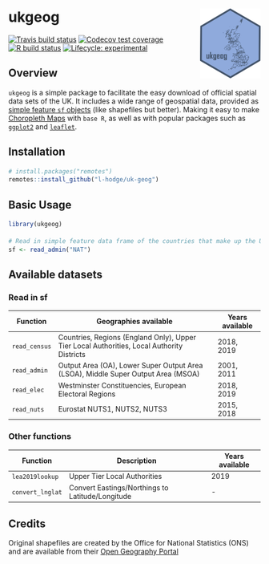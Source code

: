 
<!-- README.md is generated from README.Rmd. Please edit that file -->

# ukgeog <a href='https://l-hodge.github.io/uk-geog/'><img src="man/figures/ukgeog_logo.png" align="right" height="139">

<!-- badges: start -->

[![Travis build
status](https://travis-ci.org/l-hodge/uk-geog.svg?branch=master)](https://travis-ci.org/l-hodge/uk-geog)
[![Codecov test
coverage](https://codecov.io/gh/l-hodge/uk-geog/branch/master/graph/badge.svg)](https://codecov.io/gh/l-hodge/uk-geog?branch=master)
[![R build
status](https://github.com/l-hodge/uk-geog/workflows/R-CMD-check/badge.svg)](https://github.com/l-hodge/uk-geog/actions)
[![Lifecycle:
experimental](https://img.shields.io/badge/lifecycle-experimental-orange.svg)](https://www.tidyverse.org/lifecycle/#experimental)
<!-- badges: end -->

## Overview

`ukgeog` is a simple package to facilitate the easy download of official
spatial data sets of the UK. It includes a wide range of geospatial
data, provided as [simple feature `sf`
objects](https://r-spatial.github.io/sf/articles/sf1.html) (like
shapefiles but better). Making it easy to make [Choropleth
Maps](https://en.wikipedia.org/wiki/Choropleth_map) with `base R`, as
well as with popular packages such as
[`ggplot2`](https://ggplot2.tidyverse.org/) and
[`leaflet`](https://rstudio.github.io/leaflet/).

## Installation

``` r
# install.packages("remotes")
remotes::install_github("l-hodge/uk-geog")
```

## Basic Usage

``` r
library(ukgeog)

# Read in simple feature data frame of the countries that make up the UK 
sf <- read_admin("NAT")
```

## Available datasets

### Read in sf

| Function      | Geographies available                                                                      | Years available |
| ------------- | ------------------------------------------------------------------------------------------ | --------------- |
| `read_census` | Countries, Regions (England Only), Upper Tier Local Authorities, Local Authority Districts | 2018, 2019      |
| `read_admin`  | Output Area (OA), Lower Super Output Area (LSOA), Middle Super Output Area (MSOA)          | 2001, 2011      |
| `read_elec`   | Westminster Constituencies, European Electoral Regions                                     | 2018, 2019      |
| `read_nuts`   | Eurostat NUTS1, NUTS2, NUTS3                                                               | 2015, 2018      |

### Other functions

| Function         | Description                                      | Years available |
| ---------------- | ------------------------------------------------ | --------------- |
| `lea2019lookup`  | Upper Tier Local Authorities                     | 2019            |
| `convert_lnglat` | Convert Eastings/Northings to Latitude/Longitude | \-              |

## Credits

Original shapefiles are created by the Office for National Statistics
(ONS) and are available from their [Open Geography
Portal](http://geoportal.statistics.gov.uk/)
